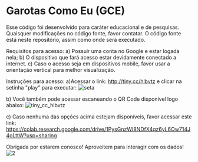 # Garotas Como Eu (GCE)

Esse código foi desenvolvido para caráter educacional e de pesquisas. Quaisquer modificações no código fonte, favor contatar. O código fonte está neste repositório, assim como onde será executado. 

Requisitos para acesso:
a) Possuir uma conta no Google e estar logada nela;
b) O dispositivo que fará acesso estar devidamente conectado a internet.
c) Caso o acesso seja em dispositivos mobile, favor usar a orientação vertical para melhor visualização.

Instruções para acesso:
a)Acessar o link: http://tiny.cc/hlbvtz e clicar na setinha "play" para executar:
![seta](https://user-images.githubusercontent.com/65787282/112771243-50ce5a80-9001-11eb-8895-2c94092a8147.png)

b) Você também pode acessar escaneando o QR Code disponível logo abaixo:
![tiny_cc_hlbvtz](https://user-images.githubusercontent.com/65787282/112771275-70658300-9001-11eb-97c8-7c5816fa0409.png)

c) Caso nenhuma das opções acima estejam disponíveis, favor acessar este link:
https://colab.research.google.com/drive/1PysGnzWI8NDfX4qz6yL6Ow714J4oLttW?usp=sharing

Obrigada por estarem conosco! Aproveitem para interagir com os dados!
![2](https://user-images.githubusercontent.com/65787282/112771490-89226880-9002-11eb-955a-e773e04f2221.png)
